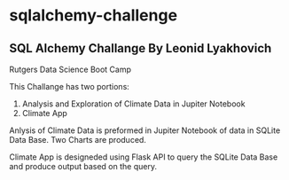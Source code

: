 # sqlalchemy-challenge
SQL Alchemy Challange 
By Leonid Lyakhovich
----
Rutgers Data Science Boot Camp

This Challange has two portions:
1. Analysis and Exploration of Climate Data in Jupiter Notebook
2. Climate App

Anlysis of Climate Data is preformed in Jupiter Notebook of data in SQLite Data Base.
Two Charts are produced.

Climate App is designeded using Flask API to query the SQLite Data Base and produce output based on the query.
